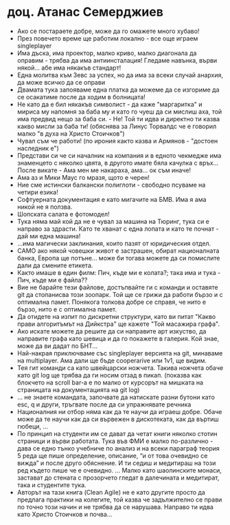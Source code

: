 # доц. Атанас Семерджиев

- Ако се постараете добре, може да го омажете много хубаво!
- През повечето време ще работим локално - все още играем singleplayer
- Има дъска, има проектор, малко криво, малко диагонала да оправим - трябва да има антиинсталация! Гледаме навънка, върви някой... абе има някакъв стандарт!
- Една молитва към Зевс за успех, но да има за всеки случай анархия, да може всичко да се оправи
- Двамата тука запояваме една платка да можеме да се изгориме да се осакатиме после да ходим в болницата!
- Не като да е бил някакъв символист - да каже "маргаритка" и мириса му напомня за баба му и като го чуеш да си мислиш аха, той има предвид нещо за баба си. - Не! Той ти идва и директно ти казва какво мисли за баба ти! (обяснява за Линус Торвалдс че е говорил малко "в духа на Христо Стоичков")
- Чувал съм че работи! (по ирония както казва и Армянов - "достоен наследник е")
- Представи си че си началник на компания и в едното чекмедже има знаменцето с няколко цвята, в другото имате бяла качулка с връх... После викате - Ама мен ме накараха, ама... ок съм иначе!
- Ама аз и Мики Маус го мразя, щото е черен!
- Ние сме истински балкански полиглоти - свободно псуваме на четири езика!
- Софтуерната документация е като мигачите на БМВ. Има я ама никой не я ползва.
- Шопската салата е фотомодел!
- Тука няма май кой да не е чувал за машина на Тюринг, тука си е направо за здрасти. Като те хванат с една лопата и като те почнат - дай ми една машина!
- ...има магически заклинания, които пазят от юридическия отдел.
- САМО ако някой човешки живот е застрашен, обират националната банка, Европа ще потъне... може би тогава можете да си помислите дали да смените етикета.
- Както имаше в един филм: Пич, къде ми е колата?; така има и тука - Пич, къде ми е файла??
- Вие не барайте тези файлове, достъпвайте ги с команди и оставяте git да стопанисва този зоопарк. Той ще се грижи да работи бързо и с оптимална памет. Понякога толкова добре се справя, че нито е бързо, нито е с оптимална памет.
- Да отидете на изпит по дискретни структури, като ви питат "Какво прави алгоритъмът на Дийкстра" ще кажете "Той масажира графа".
- Ако искате можете да решите да си направите арт изкуство, да направите графа като шевица и да го покажете в галерия. Кой знае, може да ви дадат по БНТ...
- Най-накрая приключваме със singleplayer версията на git, минаваме на multiplayer. Ама дали ще бъде cooperarive или 1v1, ще видим.
- Тея гит команди са като швейцарски ножчета. Такива ножчета обаче като git log ще трябва да ги носим отзад в пикап. (показва как блокчето на scroll bar-а е по малко от курсорът на мишката на страницата на документацията на git log)
- … не знаете командата, започвате да натискате разни бутони като esc, q и други, тръгвате после да си упражнявате речника
- Националния ни отбор няма как да те научи да играеш добре. Обаче може да те научи как да си вървежен в дискотеката, как да въртиш гюбеци, …
- По принцип на студенти им се дават да четат книги няколко стотин страници и върви работата. Тука във ФМИ е малко по-различно - дава се едно тънко учебниче по анализ и на всеки параграф теория 5 реда ще пише определение, описание, “и от това очевидно се вижда” и после друго обяснение. И ти седиш и медитираш на този ред където пише че е очевидно. … Малко като шаолинските монаси, застават до стената с прозорчето гледат в далечината и медитират, така и студентите тука.
- Авторът на тази книга (Clean Agile) не е като другите просто да предлага практики на колегите, той казва че задължително се прави по точно този начин и не трябва да се нарушава. Направо ти идва като Христо Стоичков и почва…
